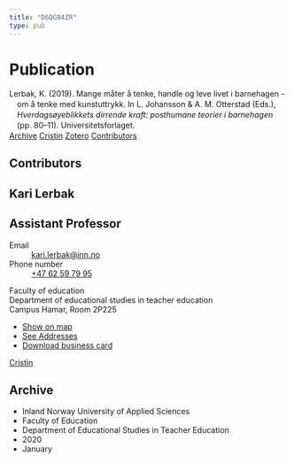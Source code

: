 ```yaml
---
title: "D6QG84ZR"
type: pub
---
```

<h1>Publication</h1>
<article id="csl-bib-container-D6QG84ZR" class="csl-bib-container">
  <div class="csl-bib-body" style="line-height: 1.35; padding-left: 1em; text-indent:-1em;">
  <div class="csl-entry">Lerbak, K. (2019). Mange m&#xE5;ter &#xE5; tenke, handle og leve livet i barnehagen - om &#xE5; tenke med kunstuttrykk. In L. Johansson &amp; A. M. Otterstad (Eds.), <i>Hverdags&#xF8;yeblikkets dirrende kraft: posthumane teorier i barnehagen</i> (pp. 80&#x2013;11). Universitetsforlaget.</div>
</div>
  <div class="csl-bib-buttons">
    <a href="#taxonomy-article-D6QG84ZR" class="csl-bib-button">Archive</a>
    <a href="https://app.cristin.no/results/show.jsf?id=1767599" alt="Cristin URL" class="csl-bib-button">Cristin</a>
    <a href="http://zotero.org/groups/5402882/items/D6QG84ZR" alt="Zotero URL" class="csl-bib-button">Zotero</a>
    <a href="#contributors-article-D6QG84ZR" class="csl-bib-button">Contributors</a>
  </div>
  <div id="csl-bib-meta-container-D6QG84ZR"></div>
</article>
<div id="csl-bib-meta-D6QG84ZR" class="csl-bib-meta">
  <article id="contributors-article-D6QG84ZR" class="contributors-article">
    <h1>Contributors</h1>
    <div class="personas"> <div class="vrtx-hinn-person-card"> <div class="photo"> <i class="lar la-user-circle missing-person"></i> </div> <div class="info"> <hgroup><h1>Kari Lerbak</h1> <h2>Assistant Professor</h2> </hgroup><dl> <dt>Email</dt> <dd> <a href="mailto:kari.lerbak@inn.no">kari.lerbak@inn.no</a> </dd> <dt>Phone number</dt> <dd><a href="tel:+4762597995"> +47 62 59 79 95 </a></dd> </dl> <p> Faculty of education<br> Department of educational studies in teacher education<br> Campus Hamar, Room 2P225 </p> <ul class="vrtx-hinn-links"> <li><a href="https://www.google.com/maps?q=60.796004,11.072099">Show on map</a></li> <li><a href="https://www.inn.no/english/find-an-employee/kari-lerbak.html#vrtx-hinn-addresses">See Addresses</a></li> <li><a href="https://www.inn.no/english/find-an-employee/kari-lerbak.html?vrtx=vcf">Download business card</a></li> </ul> </div> </div> <a href="https://app.cristin.no/persons/show.jsf?id=1146334" alt="Cristin URL" class="personas-cristin">Cristin</a> </div>
  </article>
  <article id="taxonomy-article-D6QG84ZR" class="taxonomy-article">
    <h1>Archive</h1>
    <ul>
      <li>Inland Norway University of Applied Sciences</li>
      <li>Faculty of Education</li>
      <li>Department of Educational Studies in Teacher Education</li>
      <li>2020</li>
      <li>January</li>
    </ul>
  </article>
</div>
